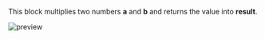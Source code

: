 This block multiplies two numbers **a** and **b** and returns the value into **result**.

![preview](/images/expressions/multiply-en.png)